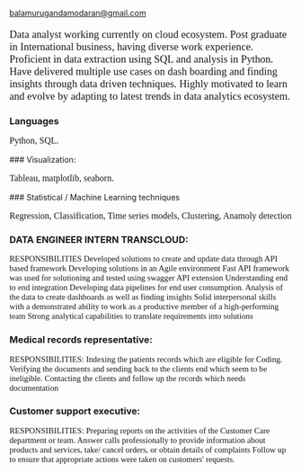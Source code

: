 

[My_linkedin_id]:(https://www.linkedin.com/in/bala-murugan-damodaran-09b607139/)

[balamurugandamodaran@gmail.com](balamurugandamodaran@gmail.com)
                                                         

<p style="font-family: times new roman ; font-size:14pt; font-style:bold">
Data analyst working currently on cloud ecosystem. Post graduate in International business, having diverse work experience. Proficient in data extraction using SQL and analysis in Python. Have delivered multiple use cases on dash boarding and finding insights through data driven techniques. Highly motivated to learn and evolve by adapting to latest trends in data analytics ecosystem.
</p>


### Languages 
<p style="font-family: times new roman ; font-size:12pt; font-style:bold">
 Python, SQL.
</p>
### Visualization:
<p style="font-family: times new roman ; font-size:12pt; font-style:bold">
Tableau, matplotlib, seaborn.
</p>
### Statistical / Machine Learning techniques
<p style="font-family: times new roman ; font-size:12pt; font-style:bold">
Regression, Classification, Time series models,
Clustering, Anamoly detection
</p>



### DATA ENGINEER INTERN TRANSCLOUD:
<p style="font-family: times new roman ; font-size:11pt; font-style:bold">
RESPONSIBILITIES  
Developed solutions to create and update data through API based framework
Developing solutions in an Agile environment
Fast API framework was used for solutioning and tested using swagger API extension
Understanding end to end integration
Developing data pipelines for end user consumption.
Analysis of the data to create dashboards as well as finding insights
Solid interpersonal skills with a demonstrated ability to work as a productive member of a high-performing
team
Strong analytical capabilities to translate requirements into solutions
</p>


### Medical records representative:
<p style="font-family: times new roman ; font-size:11pt; font-style:bold">
RESPONSIBILITIES:
Indexing the patients records which are eligible for Coding.
Verifying the documents and sending back to the clients end which seem to be ineligible.
Contacting the clients and follow up the records which needs documentation
</p>



### Customer support executive:
<p style="font-family: times new roman ; font-size:11pt; font-style:bold">
RESPONSIBILITIES:
Preparing reports on the activities of the Customer Care department or team.
Answer calls professionally to provide information about products and services, take/ cancel orders, or
obtain details of complaints
Follow up to ensure that appropriate actions were taken on customers' requests.
</p>
